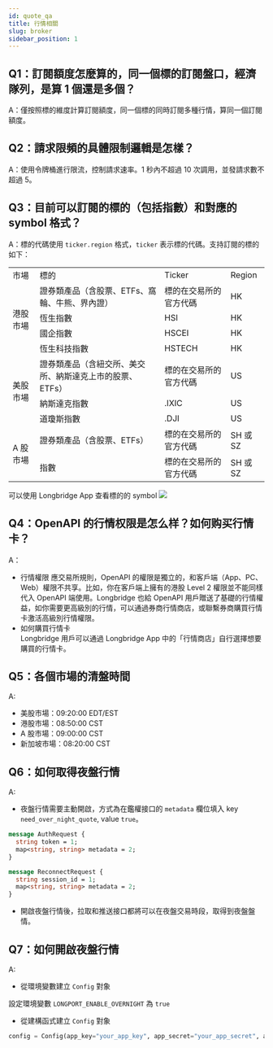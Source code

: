```yaml
---
id: quote_qa
title: 行情相關
slug: broker
sidebar_position: 1
---
```


## Q1：訂閱額度怎麼算的，同一個標的訂閱盤口，經濟隊列，是算 1 個還是多個？

A：僅按照標的維度計算訂閱額度，同一個標的同時訂閱多種行情，算同一個訂閱額度。

## Q2：請求限頻的具體限制邏輯是怎樣？

A：使用令牌桶進行限流，控制請求速率。1 秒內不超過 10 次調用，並發請求數不超過 5。

## Q3：目前可以訂閱的標的（包括指數）和對應的 symbol 格式？

A：標的代碼使用 `ticker.region` 格式，`ticker` 表示標的代碼。支持訂閱的標的如下：

<table>
    <tr>
        <td>市場</td>
        <td>標的</td>
        <td>Ticker</td>
        <td>Region</td>
    </tr>
    <tr>
        <td rowspan="4">港股市場</td>
        <td>證券類產品（含股票、ETFs、窩輪、牛熊、界內證）</td>
        <td>標的在交易所的官方代碼</td>
        <td>HK</td>
    </tr>
    <tr>
        <td>恆生指數</td>
        <td>HSI</td>
        <td>HK</td>
    </tr>
    <tr>
        <td>國企指數</td>
        <td>HSCEI</td>
        <td>HK</td>
    </tr>
    <tr>
        <td>恆生科技指數</td>
        <td>HSTECH</td>
        <td>HK</td>
    </tr>
    <tr>
        <td rowspan="3">美股市場</td>
        <td>證券類產品（含紐交所、美交所、納斯達克上市的股票、ETFs）</td>
        <td>標的在交易所的官方代碼</td>
        <td>US</td>
    </tr>
    <tr>
        <td>納斯達克指數</td>
        <td>.IXIC</td>
        <td>US</td>
    </tr>
    <tr>
        <td>道瓊斯指數</td>
        <td>.DJI</td>
        <td>US</td>
    </tr>
    <tr>
        <td rowspan="2">A 股市場</td>
        <td>證券類產品（含股票、ETFs）</td>
        <td>標的在交易所的官方代碼</td>
        <td>SH 或 SZ</td>
    </tr>
    <tr>
        <td>指數</td>
        <td>標的在交易所的官方代碼</td>
        <td>SH 或 SZ</td>
    </tr>
</table>

可以使用 Longbridge App 查看標的的 symbol
<img src="https://pub.pbkrs.com/files/202206/7CSoiaDR4wGZPNCT/20220629-180013.jpeg" className="max-w-2xl" />

## Q4：OpenAPI 的行情权限是怎么样？如何购买行情卡？

A：

- 行情權限
  應交易所規則，OpenAPI 的權限是獨立的，和客戶端（App、PC、Web）權限不共享。比如，你在客戶端上擁有的港股 Level 2 權限並不能同樣代入 OpenAPI 端使用。Longbridge 也給 OpenAPI 用戶贈送了基礎的行情權益，如你需要更高級別的行情，可以通過券商行情商店，或聯繫券商購買行情卡激活高級別行情權限。
- 如何購買行情卡  
  Longbridge 用戶可以通過 Longbridge App 中的「行情商店」自行選擇想要購買的行情卡。

## Q5：各個市場的清盤時間

A:

- 美股市場：09:20:00 EDT/EST
- 港股市場：08:50:00 CST
- A 股市場：09:00:00 CST
- 新加坡市場：08:20:00 CST

## Q6：如何取得夜盤行情

A:

- 夜盤行情需要主動開啟，方式為在鑑權接口的 `metadata` 欄位填入 key `need_over_night_quote`, value `true`。

```protobuf
message AuthRequest {
  string token = 1;
  map<string, string> metadata = 2;
}

message ReconnectRequest {
  string session_id = 1;
  map<string, string> metadata = 2;
}
```

- 開啟夜盤行情後，拉取和推送接口都將可以在夜盤交易時段，取得到夜盤盤情。

## Q7：如何開啟夜盤行情

A:

- 從環境變數建立 `Config` 對象

設定環境變數 `LONGPORT_ENABLE_OVERNIGHT` 為 `true`

- 從建構函式建立 `Config` 對象

```python
config = Config(app_key="your_app_key", app_secret="your_app_secret", access_token="your_access_token", enable_overnight=True)
```
